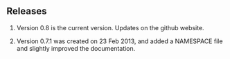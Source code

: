 
## Releases

1. Version 0.8 is the current version.  Updates on the github website.

2. Version 0.7.1 was created on 23 Feb 2013, and added a NAMESPACE file and slightly improved the documentation.

